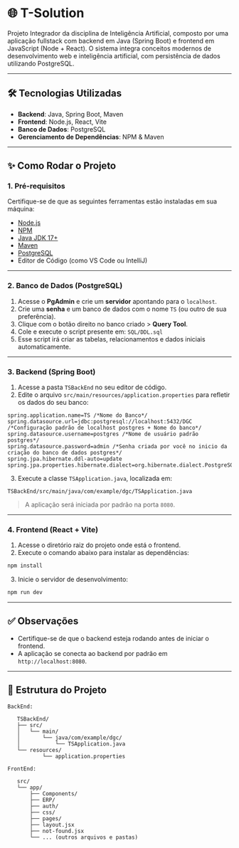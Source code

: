 # 🌐 T-Solution

Projeto Integrador da disciplina de Inteligência Artificial, composto por uma aplicação fullstack com backend em Java (Spring Boot) e frontend em JavaScript (Node + React). O sistema integra conceitos modernos de desenvolvimento web e inteligência artificial, com persistência de dados utilizando PostgreSQL.

---

## 🛠️ Tecnologias Utilizadas

* **Backend**: Java, Spring Boot, Maven
* **Frontend**: Node.js, React, Vite
* **Banco de Dados**: PostgreSQL
* **Gerenciamento de Dependências**: NPM & Maven

---

## ✨ Como Rodar o Projeto

### 1. Pré-requisitos

Certifique-se de que as seguintes ferramentas estão instaladas em sua máquina:

* [Node.js](https://nodejs.org/)
* [NPM](https://www.npmjs.com/)
* [Java JDK 17+](https://www.oracle.com/java/technologies/javase/jdk17-archive-downloads.html)
* [Maven](https://maven.apache.org/)
* [PostgreSQL](https://www.postgresql.org/)
* Editor de Código (como VS Code ou IntelliJ)

---

### 2. Banco de Dados (PostgreSQL)

1. Acesse o **PgAdmin** e crie um **servidor** apontando para o `localhost`.
2. Crie uma **senha** e um banco de dados com o nome `TS` (ou outro de sua preferência).
3. Clique com o botão direito no banco criado > **Query Tool**.
4. Cole e execute o script presente em:
   `SQL/DDL.sql`
5. Esse script irá criar as tabelas, relacionamentos e dados iniciais automaticamente.

---

### 3. Backend (Spring Boot)

1. Acesse a pasta `TSBackEnd` no seu editor de código.
2. Edite o arquivo `src/main/resources/application.properties` para refletir os dados do seu banco:

```properties
spring.application.name=TS /*Nome do Banco*/
spring.datasource.url=jdbc:postgresql://localhost:5432/DGC /*Configuração padrão de localhost postgres + Nome do banco*/
spring.datasource.username=postgres /*Nome de usuário padrão postgres*/
spring.datasource.password=admin /*Senha criada por você no inicio da criação do banco de dados postgres*/
spring.jpa.hibernate.ddl-auto=update
spring.jpa.properties.hibernate.dialect=org.hibernate.dialect.PostgreSQLDialect
```

3. Execute a classe `TSApplication.java`, localizada em:

```
TSBackEnd/src/main/java/com/example/dgc/TSApplication.java
```

> A aplicação será iniciada por padrão na porta `8080`.

---

### 4. Frontend (React + Vite)

1. Acesse o diretório raiz do projeto onde está o frontend.
2. Execute o comando abaixo para instalar as dependências:

```bash
npm install
```

3. Inicie o servidor de desenvolvimento:

```bash
npm run dev
```

---

## ✅ Observações

* Certifique-se de que o backend esteja rodando antes de iniciar o frontend.
* A aplicação se conecta ao backend por padrão em `http://localhost:8080`.

---

## 📂 Estrutura do Projeto

```
BackEnd:

   TSBackEnd/
   ├── src/
   │   └── main/
   │       └── java/com/example/dgc/
   │           └── TSApplication.java
   └── resources/
           └── application.properties

FrontEnd:

   src/
   └── app/
       ├── Components/
       ├── ERP/
       ├── auth/
       ├── css/
       ├── pages/
       ├── layout.jsx
       ├── not-found.jsx
       └── ... (outros arquivos e pastas)

```

